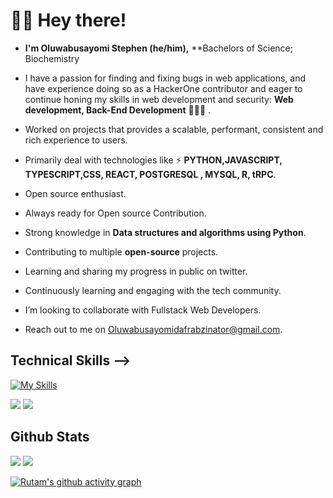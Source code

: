 <!-- This is Header -->
<h1>🙋‍♂️ Hey there! </h1>

<!-- Introduction -->

- <b> I'm Oluwabusayomi Stephen (he/him),</b>  **Bachelors of Science; Biochemistry

- I have a passion for finding and fixing bugs in web applications, and have experience doing so as a HackerOne contributor and eager to continue honing my skills in web development and security: **Web development, Back-End Development** 👩🏻‍💻 . 

- Worked on projects that provides a scalable, performant, consistent and rich experience to users. 

- Primarily deal with technologies like ⚡ **PYTHON,JAVASCRIPT, TYPESCRIPT,CSS, REACT, POSTGRESQL , MYSQL, R, tRPC**.

- Open source enthusiast. 

- Always ready for Open source Contribution.

- Strong knowledge in **Data structures and algorithms using Python**.

- Contributing to multiple <b>open-source</b> projects.

- Learning and sharing my progress in public on twitter.</a>

- Continuously learning and engaging with the tech community.

- I’m looking to collaborate with Fullstack Web Developers.

- Reach out to me on Oluwabusayomidafrabzinator@gmail.com.

## Technical Skills -->

[![My Skills](https://skillicons.dev/icons?i=html,css,js,r,python,react,tailwind,express,nodejs,pandas,mysql,postgres,firebase,git,github&perline=8)](https://skillicons.dev)



<a href="https://twitter.com/dafrabs"><img src="https://img.shields.io/badge/follow%20me%20on-twitter-blue?style=flat&logo=twitter"></a>
<a href="mailto:Oluwabusayomidafrabzinator@gmail.com"><img src="https://img.shields.io/badge/get%20in%20touch%20with%20me%20on-email-blue?style=flat&logo=Email"></a>

  
## Github Stats
![](https://raw.githubusercontent.com/dafrabzinator/github_stats/master/generated/overview.svg#gh-dark-mode-only)
![](https://raw.githubusercontent.com/dafrabzinator/github_stats/master/generated/languages.svg#gh-dark-mode-only)

<!-- Github Stats -->

[![Rutam's github activity graph](https://github-readme-activity-graph.cyclic.app/graph?username=Dafrabzinator&theme=react)](https://github.com/ashutosh00710/github-readme-activity-graph)
